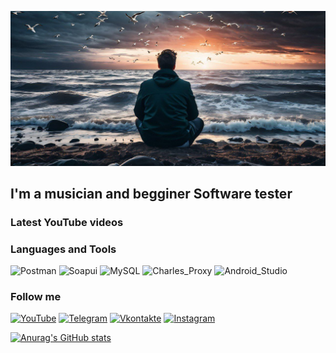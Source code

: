 [![Header](https://github.com/sergeypashenko/sergeypashenko/blob/main/assets/photo_5249240692402806455_y.jpg)](https://www.youtube.com/@SergeyPashenko)

## I'm a musician and begginer Software tester

### Latest YouTube videos
<!-- YOUTUBE:START -->
<!-- YOUTUBE:END -->

### Languages and Tools
![Postman](https://img.shields.io/badge/-Postman-090909?style=for-the-badge&logo=postman)
![Soapui](https://img.shields.io/badge/-Soapui-090909?style=for-the-badge&logo=soapui)
![MySQL](https://img.shields.io/badge/-MySQL-090909?style=for-the-badge&logo=mysql)
![Charles_Proxy](https://img.shields.io/badge/-Charles_Proxy-090909?style=for-the-badge&logo=charlesproxy)
![Android_Studio](https://img.shields.io/badge/-Android_Studio-090909?style=for-the-badge&logo=androidstudio)

### Follow me
[![YouTube](https://img.shields.io/badge/-YouTube-090909?style=for-the-badge&logo=YouTube&logoColor=FF0000)](https://www.youtube.com/@SergeyPashenko)
[![Telegram](https://img.shields.io/badge/-Telegram-090909?style=for-the-badge&logo=telegram&logoColor=27A0D9)](https://t.me/sergeypashenko)
[![Vkontakte](https://img.shields.io/badge/-Vkontakte-090909?style=for-the-badge&logo=Vk&logoColor=4F7DB3)](https://vk.com/sergey_pashenko)
[![Instagram](https://img.shields.io/badge/-Instagram-090909?style=for-the-badge&logo=instagram&logoColor=B4068E)](https://www.instagram.com/sergeypashenko1994?igsh=MWtsbmZxN2wzYmxodg==)

[![Anurag's GitHub stats](https://github-readme-stats.vercel.app/api?username=sergeypashenko&show_icons=true&theme=dark)](https://github.com/anuraghazra/github-readme-stats)